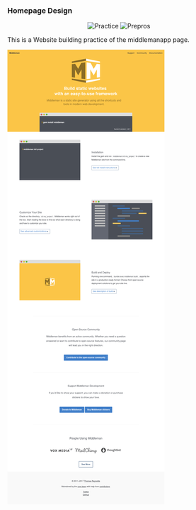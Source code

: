 ### Homepage Design
<p align="center">
    <img src="https://img.shields.io/badge/development-practice-blue.svg" alt="Practice">
    <img src="https://img.shields.io/badge/Prepros-v6.0.10-green.svg?colorB=00ADC9" alt="Prepros">
    
</p>
This is a Website building practice of the middlemanapp page.


![The Design](/assets/images/whole-page.png)
